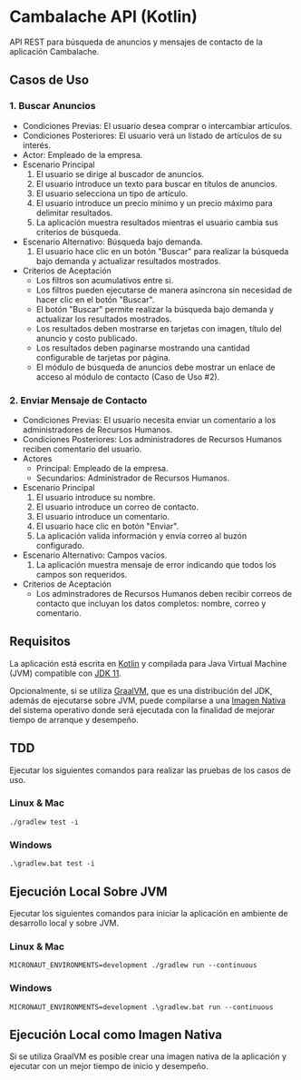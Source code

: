 # Cambalache API (Kotlin)
API REST para búsqueda de anuncios y mensajes de contacto de la aplicación Cambalache.

## Casos de Uso
### 1. Buscar Anuncios 
* Condiciones Previas: El usuario desea comprar o intercambiar artículos.
* Condiciones Posteriores: El usuario verá un listado de artículos de su interés.
* Actor: Empleado de la empresa. 
* Escenario Principal
  1. El usuario se dirige al buscador de anuncios.
  2. El usuario introduce un texto para buscar en títulos de anuncios.
  3. El usuario selecciona un tipo de artículo.
  4. El usuario introduce un precio mínimo y un precio máximo para delimitar resultados.
  5. La aplicación muestra resultados mientras el usuario cambia sus criterios de búsqueda.
* Escenario Alternativo: Búsqueda bajo demanda.
  1. El usuario hace clic en un botón "Buscar" para realizar la búsqueda bajo demanda y actualizar resultados mostrados.
* Criterios de Aceptación
  - Los filtros son acumulativos entre si. 
  - Los filtros pueden ejecutarse de manera asíncrona sin necesidad de hacer clic en el botón "Buscar".
  - El botón "Buscar" permite realizar la búsqueda bajo demanda y actualizar los resultados mostrados.
  - Los resultados deben mostrarse en tarjetas con imagen, título del anuncio y costo publicado.
  - Los resultados deben paginarse mostrando una cantidad configurable de tarjetas por página.
  - El módulo de búsqueda de anuncios debe mostrar un enlace de acceso al módulo de contacto (Caso de Uso #2).
    
### 2. Enviar Mensaje de Contacto
* Condiciones Previas: El usuario necesita enviar un comentario a los administradores de Recursos Humanos. 
* Condiciones Posteriores: Los administradores de Recursos Humanos reciben comentario del usuario. 
* Actores
  * Principal: Empleado de la empresa.
  * Secundarios: Administrador de Recursos Humanos.
* Escenario Principal
  1. El usuario introduce su nombre.
  2. El usuario introduce un correo de contacto.
  3. El usuario introduce un comentario.
  4. El usuario hace clic en botón "Enviar".
  5. La aplicación valida información y envía correo al buzón configurado.
* Escenario Alternativo: Campos vacíos.
  1. La aplicación muestra mensaje de error indicando que todos los campos son requeridos.
* Criterios de Aceptación
  - Los adminstradores de Recursos Humanos deben recibir correos de contacto que
    incluyan los datos completos: nombre, correo y comentario.


## Requisitos
La aplicación está escrita en [Kotlin](https://kotlinlang.org/) y compilada
para Java Virtual Machine (JVM) compatible con [JDK 11](https://jdk.java.net/).

Opcionalmente, si se utiliza [GraalVM](https://www.graalvm.org/), que es una distribución del JDK,
además de ejecutarse sobre JVM, puede compilarse a una [Imagen Nativa](https://www.graalvm.org/docs/getting-started/#native-images)
del sistema operativo donde será ejecutada con la finalidad de mejorar tiempo de arranque y desempeño.


## TDD
Ejecutar los siguientes comandos para realizar las pruebas de los casos de uso.

### Linux & Mac
```shell
./gradlew test -i
```

### Windows
```shell
.\gradlew.bat test -i
```


## Ejecución Local Sobre JVM
Ejecutar los siguientes comandos para iniciar la aplicación en ambiente de desarrollo local y sobre JVM.

### Linux & Mac
```shell
MICRONAUT_ENVIRONMENTS=development ./gradlew run --continuous
```

### Windows
```shell
MICRONAUT_ENVIRONMENTS=development .\gradlew.bat run --continuous
```

## Ejecución Local como Imagen Nativa
Si se utiliza GraalVM es posible crear una imagen nativa de la aplicación y ejecutar con un mejor tiempo de inicio y desempeño.
```shell

```